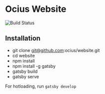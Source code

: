 # Ocius Website

![Build Status](https://codebuild.ap-southeast-2.amazonaws.com/badges?uuid=eyJlbmNyeXB0ZWREYXRhIjoid2Z4V2xWZzM2U3IzZmkzVE9RUnNnd3AwSk1VRzhlTkxJbUxpYUVkazFKdm80Z1E4U2NXUFFFSERnWmlpejA0UDZGbGZlc29Ta1NKZTNiVkFiUTBwMEY0PSIsIml2UGFyYW1ldGVyU3BlYyI6IjdHcU1MSEk4My9VWnZrcVoiLCJtYXRlcmlhbFNldFNlcmlhbCI6MX0%3D&branch=master)

## Installation

- git clone git@github.com:ocius/website.git
- cd website
- npm install
- npm install -g gatsby
- gatsby build
- gatsby serve

For hotloading, run `gatsby develop`
